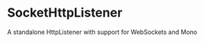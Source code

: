 SocketHttpListener
==================

A standalone HttpListener with support for WebSockets and Mono
